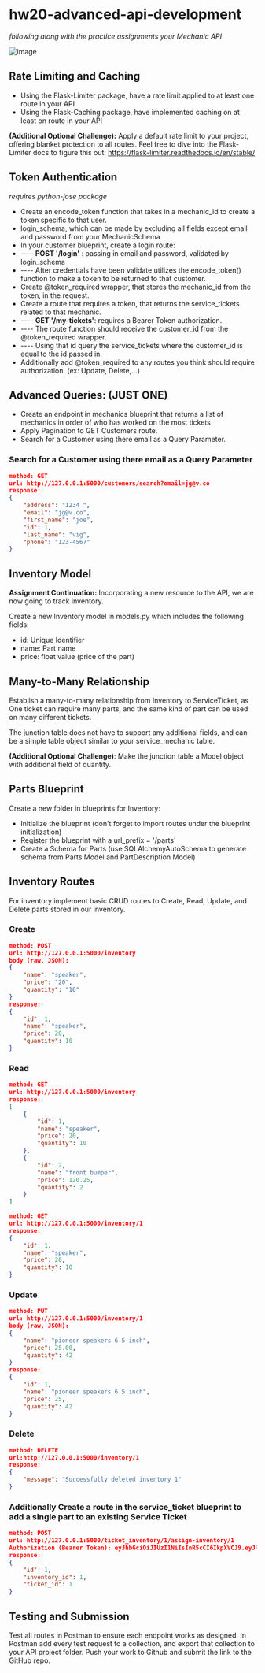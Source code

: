 # hw20-advanced-api-development
*following along with the practice assignments your Mechanic API*

![image](Mechanic_shop_pic.png)

## Rate Limiting and Caching
-   Using the Flask-Limiter package, have a rate limit applied to at least one route in your API
-   Using the Flask-Caching package, have implemented caching on at least on route in your API

**(Additional Optional Challenge):** Apply a default rate limit to your project, offering blanket protection to all routes. Feel free to dive into the Flask-Limiter docs to figure this out: <https://flask-limiter.readthedocs.io/en/stable/>

## Token Authentication
*requires python-jose package*
-   Create an encode_token function that takes in a mechanic_id to create a token specific to that user.
-   login_schema, which can be made by excluding all fields except email and password from your MechanicSchema
-   In your customer blueprint, create a login route:
-   ---- **POST '/login'** : passing in email and password, validated by login_schema
-   ---- After credentials have been validate utilizes the encode_token() function to make a token to be returned to that customer.
-   Create @token_required wrapper, that stores the mechanic_id from the token, in the request.
-   Create a route that requires a token, that returns the service_tickets related to that mechanic.
-   ---- **GET '/my-tickets'**: requires a Bearer Token authorization.
-   ---- The route function should receive the customer_id from the @token_required wrapper.
-   ---- Using that id query the service_tickets where the customer_id is equal to the id passed in.
-   Additionally add @token_required to any routes you think should require authorization. (ex: Update, Delete,...)

## Advanced Queries: (JUST ONE)
-   Create an endpoint in mechanics blueprint that returns a list of mechanics in order of who has worked on the most tickets
-   Apply Pagination to GET Customers route.
-   Search for a Customer using there email as a Query Parameter.

### Search for a Customer using there email as a Query Parameter
```json
method: GET
url: http://127.0.0.1:5000/customers/search?email=jg@v.co
response:
{
    "address": "1234 ",
    "email": "jg@v.co",
    "first_name": "joe",
    "id": 1,
    "last_name": "vig",
    "phone": "123-4567"
}
```

## Inventory Model
**Assignment Continuation:** Incorporating a new resource to the API, we are now going to track inventory.

Create a new Inventory model in models.py which includes the following fields:
-   id: Unique Identifier
-   name: Part name
-   price: float value (price of the part)

## Many-to-Many Relationship
Establish a many-to-many relationship from Inventory to ServiceTicket, as One ticket can require many parts, and the same kind of part can be used on many different tickets.

The junction table does not have to support any additional fields, and can be a simple table object similar to your service_mechanic table.

**(Additional Optional Challenge)**: Make the junction table a Model object with additional field of quantity.

## Parts Blueprint
Create a new folder in blueprints for Inventory:
-   Initialize the blueprint (don't forget to import routes under the blueprint initialization)
-   Register the blueprint with a url_prefix = '/parts'
-   Create a Schema for Parts (use SQLAlchemyAutoSchema to generate schema from Parts Model and PartDescription Model)

## Inventory Routes
For inventory implement basic CRUD routes to Create, Read, Update, and Delete parts stored in our inventory.

### Create
```json
method: POST
url: http://127.0.0.1:5000/inventory
body (raw, JSON):
{    
    "name": "speaker",
    "price": "20",
    "quantity": "10"
}
response:
{
    "id": 1,
    "name": "speaker",
    "price": 20,
    "quantity": 10
}
```

### Read
```json
method: GET
url: http://127.0.0.1:5000/inventory
response:
[
    {
        "id": 1,
        "name": "speaker",
        "price": 20,
        "quantity": 10
    },
    {
        "id": 2,
        "name": "front bumper",
        "price": 120.25,
        "quantity": 2
    }
]
```

```json
method: GET
url: http://127.0.0.1:5000/inventory/1
response:
{
    "id": 1,
    "name": "speaker",
    "price": 20,
    "quantity": 10
}
```

### Update
```json
method: PUT
url: http://127.0.0.1:5000/inventory/1
body (raw, JSON):
{
    "name": "pioneer speakers 6.5 inch",
    "price": 25.00,
    "quantity": 42
}
response:
{
    "id": 1,
    "name": "pioneer speakers 6.5 inch",
    "price": 25,
    "quantity": 42
}
```

### Delete
```json
method: DELETE
url:http://127.0.0.1:5000/inventory/1
response:
{
    "message": "Successfully deleted inventory 1"
}
```


### Additionally Create a route in the service_ticket blueprint to add a single part to an existing Service Ticket
```json
method: POST
url: http://127.0.0.1:5000/ticket_inventory/1/assign-inventory/1
Authorization (Bearer Token): eyJhbGciOiJIUzI1NiIsInR5cCI6IkpXVCJ9.eyJleHAiOjE3NTY4MjY0OTksImlhdCI6MTc1NjgyMjg5OSwic3ViIjoiMiJ9.XNhCt0Uq-TVgCSBFS6v24AuxG824TCHjczzG3Gw14pU
response:
{
    "id": 1,
    "inventory_id": 1,
    "ticket_id": 1
}
```

## Testing and Submission
Test all routes in Postman to ensure each endpoint works as designed. In Postman add every test request to a collection, and export that collection to your API project folder. Push your work to Github and submit the link to the GitHub repo.